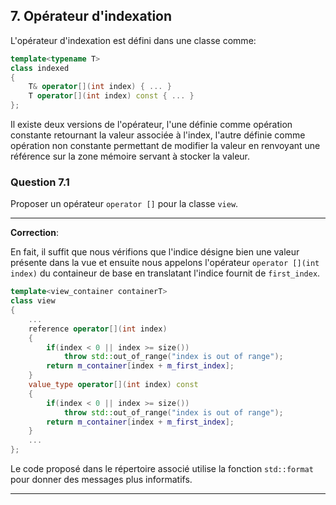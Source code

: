 ## 7. Opérateur d'indexation

L'opérateur d'indexation est défini dans une classe comme:

```cpp
template<typename T>
class indexed
{
    T& operator[](int index) { ... }
    T operator[](int index) const { ... }
};
```

Il existe deux versions de l'opérateur, l'une définie comme opération constante retournant la valeur associée à l'index, l'autre définie comme opération non constante permettant de modifier la valeur en renvoyant une référence sur la zone mémoire servant à stocker la valeur.

### Question 7.1

Proposer un opérateur `operator []` pour la classe `view`.

___

**Correction**:

En fait, il suffit que nous vérifions que l'indice désigne bien une valeur présente dans la vue et ensuite nous appelons l'opérateur `operator [](int index)` du containeur de base en translatant l'indice fournit de `first_index`.

```cpp
template<view_container containerT>
class view
{
    ...
    reference operator[](int index) 
    { 
        if(index < 0 || index >= size())
            throw std::out_of_range("index is out of range");
        return m_container[index + m_first_index];
    }
    value_type operator[](int index) const 
    { 
        if(index < 0 || index >= size())
            throw std::out_of_range("index is out of range");
        return m_container[index + m_first_index];
    }
    ...
};
```

Le code proposé dans le répertoire associé utilise la fonction `std::format` pour donner des messages plus informatifs.

___
